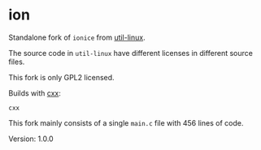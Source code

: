 # ion

Standalone fork of `ionice` from [util-linux](https://github.com/karelzak/util-linux).

The source code in `util-linux` have different licenses in different source files.

This fork is only GPL2 licensed.

Builds with [cxx](https://github.com/xyproto/cxx):

    cxx

This fork mainly consists of a single `main.c` file with 456 lines of code.

Version: 1.0.0
